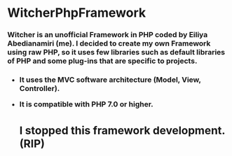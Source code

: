 # WitcherPhpFramework
<h3>Witcher is an unofficial Framework in PHP coded by Eiliya Abedianamiri (me). I decided to create my own Framework using raw PHP, so it uses few libraries such as default libraries of PHP and some plug-ins that are specific to projects.<h3>

- It uses the MVC software architecture (Model, View, Controller).<br>
- It is compatible with PHP 7.0 or higher.<br>

  
  ## I stopped this framework development. (RIP)
